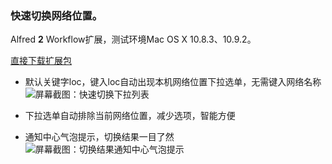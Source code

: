 ### 快速切换网络位置。


Alfred **2** Workflow扩展，测试环境Mac OS X 10.8.3、10.9.2。

 [直接下载扩展包](https://raw.github.com/gyk001/alfred-switch-network-location/file/switch-location-last.alfredworkflow)

<!-- [访问主页](http://www.guoyukun.cn/alfred-workflow)  -->

* 默认关键字loc，键入loc自动出现本机网络位置下拉选单，无需键入网络名称
 ![屏幕截图：快速切换下拉列表](https://raw.github.com/gyk001/alfred-switch-network-location/file/switch_list.png)

* 下拉选单自动排除当前网络位置，减少选项，智能方便

* 通知中心气泡提示，切换结果一目了然<br/>
 ![屏幕截图：切换结果通知中心气泡提示](https://raw.github.com/gyk001/alfred-switch-network-location/file/notify.png)

